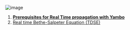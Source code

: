

![image](https://user-images.githubusercontent.com/59211220/180597618-ef60ac91-4aa6-454d-ad77-baf9ae8a21ff.png)


1. [**Prerequisites for Real Time propagation with Yambo**](https://www.yambo-code.eu/wiki/index.php/Prerequisites_for_Real_Time_propagation_with_Yambo)
2. [Real time Bethe-Salpeter Equation (TDSE)](https://www.yambo-code.eu/wiki/index.php/Real_time_Bethe-Salpeter_Equation_(TDSE))
  
  
 
